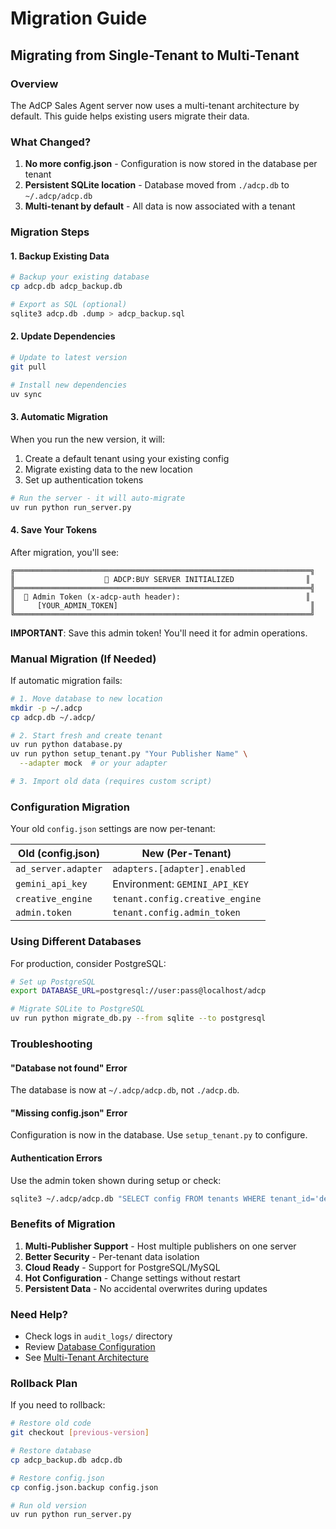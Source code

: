 # Migration Guide

## Migrating from Single-Tenant to Multi-Tenant

### Overview

The AdCP Sales Agent server now uses a multi-tenant architecture by default. This guide helps existing users migrate their data.

### What Changed?

1. **No more config.json** - Configuration is now stored in the database per tenant
2. **Persistent SQLite location** - Database moved from `./adcp.db` to `~/.adcp/adcp.db`
3. **Multi-tenant by default** - All data is now associated with a tenant

### Migration Steps

#### 1. Backup Existing Data

```bash
# Backup your existing database
cp adcp.db adcp_backup.db

# Export as SQL (optional)
sqlite3 adcp.db .dump > adcp_backup.sql
```

#### 2. Update Dependencies

```bash
# Update to latest version
git pull

# Install new dependencies
uv sync
```

#### 3. Automatic Migration

When you run the new version, it will:
1. Create a default tenant using your existing config
2. Migrate existing data to the new location
3. Set up authentication tokens

```bash
# Run the server - it will auto-migrate
uv run python run_server.py
```

#### 4. Save Your Tokens

After migration, you'll see:
```
╔══════════════════════════════════════════════════════════════════╗
║                    🚀 ADCP:BUY SERVER INITIALIZED                ║
╠══════════════════════════════════════════════════════════════════╣
║  🔑 Admin Token (x-adcp-auth header):                            ║
║     [YOUR_ADMIN_TOKEN]                                           ║
╚══════════════════════════════════════════════════════════════════╝
```

**IMPORTANT**: Save this admin token! You'll need it for admin operations.

### Manual Migration (If Needed)

If automatic migration fails:

```bash
# 1. Move database to new location
mkdir -p ~/.adcp
cp adcp.db ~/.adcp/

# 2. Start fresh and create tenant
uv run python database.py
uv run python setup_tenant.py "Your Publisher Name" \
  --adapter mock  # or your adapter

# 3. Import old data (requires custom script)
```

### Configuration Migration

Your old `config.json` settings are now per-tenant:

| Old (config.json) | New (Per-Tenant) |
|-------------------|------------------|
| `ad_server.adapter` | `adapters.[adapter].enabled` |
| `gemini_api_key` | Environment: `GEMINI_API_KEY` |
| `creative_engine` | `tenant.config.creative_engine` |
| `admin.token` | `tenant.config.admin_token` |

### Using Different Databases

For production, consider PostgreSQL:

```bash
# Set up PostgreSQL
export DATABASE_URL=postgresql://user:pass@localhost/adcp

# Migrate SQLite to PostgreSQL
uv run python migrate_db.py --from sqlite --to postgresql
```

### Troubleshooting

#### "Database not found" Error

The database is now at `~/.adcp/adcp.db`, not `./adcp.db`.

#### "Missing config.json" Error

Configuration is now in the database. Use `setup_tenant.py` to configure.

#### Authentication Errors

Use the admin token shown during setup or check:
```bash
sqlite3 ~/.adcp/adcp.db "SELECT config FROM tenants WHERE tenant_id='default';"
```

### Benefits of Migration

1. **Multi-Publisher Support** - Host multiple publishers on one server
2. **Better Security** - Per-tenant data isolation
3. **Cloud Ready** - Support for PostgreSQL/MySQL
4. **Hot Configuration** - Change settings without restart
5. **Persistent Data** - No accidental overwrites during updates

### Need Help?

- Check logs in `audit_logs/` directory
- Review [Database Configuration](docs/database-configuration.md)
- See [Multi-Tenant Architecture](docs/multi-tenant-architecture.md)

### Rollback Plan

If you need to rollback:

```bash
# Restore old code
git checkout [previous-version]

# Restore database
cp adcp_backup.db adcp.db

# Restore config.json
cp config.json.backup config.json

# Run old version
uv run python run_server.py
```